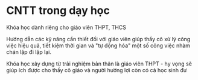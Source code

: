 # CNTT trong dạy học



Khóa học dành riêng cho giáo viên THPT, THCS

Hướng dẫn các kỹ năng cần thiết đối với giáo viên giúp thầy cô xử lý công việc hiệu quả, tiết kiệm thời gian và "tự động hóa" một số công việc nhàm chán lặp đi lặp lại.

Khóa học xây dựng từ trải nghiệm bản thân là giáo viên THPT - hy vọng sẽ giúp ích được cho thầy cô giáo và người hưởng lợi còn có cả học sinh đư

